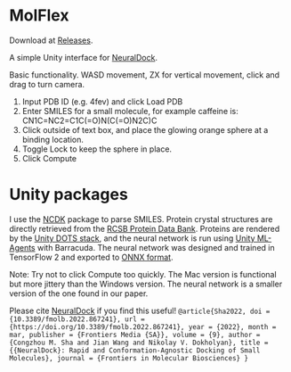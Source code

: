 # MolFlex
Download at [Releases](https://github.com/mikesha2/MolFlex/releases).

A simple Unity interface for [NeuralDock](https://doi.org/10.3389/fmolb.2022.867241).

Basic functionality. WASD movement, ZX for vertical movement, click and drag to turn camera.

1. Input PDB ID (e.g. 4fev) and click Load PDB
2. Enter SMILES for a small molecule, for example caffeine is: CN1C=NC2=C1C(=O)N(C(=O)N2C)C
3. Click outside of text box, and place the glowing orange sphere at a binding location.
4. Toggle Lock to keep the sphere in place.
5. Click Compute

# Unity packages
I use the [NCDK](kazuyaujihara.github.io/ncdk/) package to parse SMILES. Protein crystal structures are directly retrieved from the [RCSB Protein Data Bank](https://www.rcsb.org/). Proteins are rendered by the [Unity DOTS stack](https://unity.com/dots), and the neural network is run using [Unity ML-Agents](https://github.com/Unity-Technologies/ml-agents) with Barracuda. The neural network was designed and trained in TensorFlow 2 and exported to [ONNX format](https://github.com/onnx/tensorflow-onnx).


Note: Try not to click Compute too quickly. The Mac version is functional but more jittery than the Windows version. The neural network is a smaller version of the one found in our paper.

Please cite [NeuralDock](https://doi.org/10.3389/fmolb.2022.867241) if you find this useful!
`@article{Sha2022,
  doi = {10.3389/fmolb.2022.867241},
  url = {https://doi.org/10.3389/fmolb.2022.867241},
  year = {2022},
  month = mar,
  publisher = {Frontiers Media {SA}},
  volume = {9},
  author = {Congzhou M. Sha and Jian Wang and Nikolay V. Dokholyan},
  title = {{NeuralDock}: Rapid and Conformation-Agnostic Docking of Small Molecules},
  journal = {Frontiers in Molecular Biosciences}
}`
